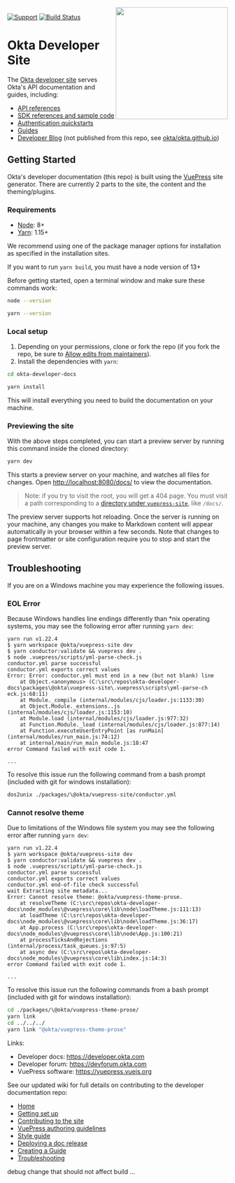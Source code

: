 <img src="https://aws1.discourse-cdn.com/standard14/uploads/oktadev/original/1X/0c6402653dfb70edc661d4976a43a46f33e5e919.png" align="right" width="256px"/>

[![Support](https://img.shields.io/badge/support-developer%20forum-blue.svg)](https://devforum.okta.com/)
[![Build Status](https://travis-ci.org/okta/okta-developer-docs.svg?branch=master)](https://travis-ci.org/okta/okta-developer-docs)

# Okta Developer Site

The [Okta developer site](https://developer.okta.com) serves Okta's API documentation and guides, including:

- [API references](https://developer.okta.com/docs/reference/)
- [SDK references and sample code](https://developer.okta.com/documentation/)
- [Authentication quickstarts](https://developer.okta.com/quickstart/)
- [Guides](https://developer.okta.com/guides/)
- [Developer Blog](https://developer.okta.com/blog/) (not published from this repo, see [okta/okta.github.io](https://github.com/okta/okta.github.io))

## Getting Started

Okta's developer documentation (this repo) is built using the [VuePress](https://vuepress.vuejs.org/) site generator.
There are currently 2 parts to the site, the content and the theming/plugins.

### Requirements

- [Node](https://nodejs.org/en/download/): 8+
- [Yarn](https://yarnpkg.com/lang/en/docs/install/#windows-stable): 1.15+

We recommend using one of the package manager options for installation as specified in the installation sites.

If you want to run `yarn build`, you must have a node version of 13+

Before getting started, open a terminal window and make sure these commands work:

```sh
node --version

yarn --version
```

### Local setup

1. Depending on your permissions, clone or fork the repo (if you fork the repo, be sure to [Allow edits from maintainers](https://help.github.com/en/articles/allowing-changes-to-a-pull-request-branch-created-from-a-fork)).
2. Install the dependencies with `yarn`:

```sh
cd okta-developer-docs

yarn install
```

This will install everything you need to build the documentation on your machine.

### Previewing the site

With the above steps completed, you can start a preview server by running this command inside the cloned directory:

```sh
yarn dev
```

This starts a preview server on your machine, and watches all files for changes. Open <http://localhost:8080/docs/> to view the documentation.

 > Note: if you try to visit the root, you will get a 404 page.  You must visit a path corresponding to a [directory under `vuepress-site`](https://github.com/okta/okta-developer-docs/tree/master/packages/%40okta/vuepress-site), like `/docs/`.

The preview server supports hot reloading. Once the server is running on your machine, any changes you make to Markdown content will appear automatically in your browser within a few seconds. Note that changes to page frontmatter or site configuration require you to stop and start the preview server.

## Troubleshooting 

If you are on a Windows machine you may experience the following issues.

### EOL Error
Because Windows handles line endings differently than *nix operating systems, you may see the following error after running `yarn dev`:

```
yarn run v1.22.4
$ yarn workspace @okta/vuepress-site dev
$ yarn conductor:validate && vuepress dev .
$ node .vuepress/scripts/yml-parse-check.js
conductor.yml parse successful
conductor.yml exports correct values
Error: Error: conductor.yml must end in a new (but not blank) line
    at Object.<anonymous> (C:\src\repos\okta-developer-docs\packages\@okta\vuepress-site\.vuepress\scripts\yml-parse-ch
eck.js:68:11)
    at Module._compile (internal/modules/cjs/loader.js:1133:30)
    at Object.Module._extensions..js (internal/modules/cjs/loader.js:1153:10)
    at Module.load (internal/modules/cjs/loader.js:977:32)
    at Function.Module._load (internal/modules/cjs/loader.js:877:14)
    at Function.executeUserEntryPoint [as runMain] (internal/modules/run_main.js:74:12)
    at internal/main/run_main_module.js:18:47
error Command failed with exit code 1.

... 
```

To resolve this issue run the following command from a bash prompt (included with git for windows installation):

```sh
dos2unix ./packages/\@okta/vuepress-site/conductor.yml
```

### Cannot resolve theme

Due to limitations of the Windows file system you may see the following error after running `yarn dev`:

```
yarn run v1.22.4
$ yarn workspace @okta/vuepress-site dev
$ yarn conductor:validate && vuepress dev .
$ node .vuepress/scripts/yml-parse-check.js
conductor.yml parse successful
conductor.yml exports correct values
conductor.yml end-of-file check successful
wait Extracting site metadata...
Error: Cannot resolve theme: @okta/vuepress-theme-prose.
    at resolveTheme (C:\src\repos\okta-developer-docs\node_modules\@vuepress\core\lib\node\loadTheme.js:111:13)        
    at loadTheme (C:\src\repos\okta-developer-docs\node_modules\@vuepress\core\lib\node\loadTheme.js:36:17)
    at App.process (C:\src\repos\okta-developer-docs\node_modules\@vuepress\core\lib\node\App.js:100:21)
    at processTicksAndRejections (internal/process/task_queues.js:97:5)
    at async dev (C:\src\repos\okta-developer-docs\node_modules\@vuepress\core\lib\index.js:14:3)
error Command failed with exit code 1.

...
```

To resolve this issue run the following commands from a bash prompt (included with git for windows installation):

```sh
cd ./packages/\@okta/vuepress-theme-prose/
yarn link
cd ../../../
yarn link "@okta/vuepress-theme-prose"
```

Links:

- Developer docs: <https://developer.okta.com>
- Developer forum: <https://devforum.okta.com>
- VuePress software: <https://vuepress.vuejs.org>

See our updated wiki for full details on contributing to the developer documentation repo:

- [Home](https://github.com/okta/okta-developer-docs/wiki)
- [Getting set up](https://github.com/okta/okta-developer-docs/wiki/Getting-set-up)
- [Contributing to the site](https://github.com/okta/okta-developer-docs/wiki/Contributing-to-the-Site)
- [VuePress authoring guidelines](https://github.com/okta/okta-developer-docs/wiki/VuePress-Authoring-Guidelines)
- [Style guide](https://github.com/okta/okta-developer-docs/wiki/Style-Guide)
- [Deploying a doc release](https://github.com/okta/okta-developer-docs/wiki/Deploying-a-Doc-Release)
- [Creating a Guide](https://github.com/okta/okta-developer-docs/wiki/Creating-a-Guide)
- [Troubleshooting](https://github.com/okta/okta-developer-docs/wiki/Troubleshooting)

debug change that should not affect build ...
